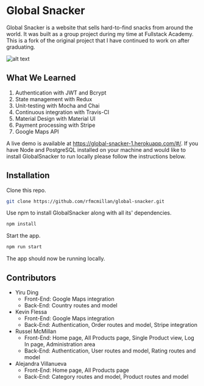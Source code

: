 # Global Snacker

Global Snacker is a website that sells hard-to-find snacks from around the world. It was built as a group project during my time at Fullstack Academy. This is a fork of the original project that I have continued to work on after graduating.

![alt text](https://github.com/rfmcmillan/global-snacker/blob/main/public/assets/GlobalSnackerHome.png?raw=true)

## What We Learned

1. Authentication with JWT and Bcrypt
2. State management with Redux
3. Unit-testing with Mocha and Chai
4. Continuous integration with Travis-CI
5. Material Design with Material UI
6. Payment processing with Stripe
7. Google Maps API

A live demo is available at https://global-snacker-1.herokuapp.com/#/. If you have Node and PostgreSQL installed on your machine and would like to install GlobalSnacker to run locally please follow the instructions below.

## Installation

Clone this repo.

```bash
git clone https://github.com/rfmcmillan/global-snacker.git
```

Use npm to install GlobalSnacker along with all its' dependencies.

```bash
npm install
```

Start the app.

```bash
npm run start
```

The app should now be running locally.

## Contributors

- Yiru Ding
  - Front-End: Google Maps integration
  - Back-End: Country routes and model
- Kevin Flessa
  - Front-End: Google Maps integration
  - Back-End: Authentication, Order routes and model, Stripe integration
- Russel McMillan
  - Front-End: Home page, All Products page, Single Product view, Log In page, Administration area
  - Back-End: Authentication, User routes and model, Rating routes and model
- Alejandra Villanueva
  - Front-End: Home page, All Products page
  - Back-End: Category routes and model, Product routes and model
